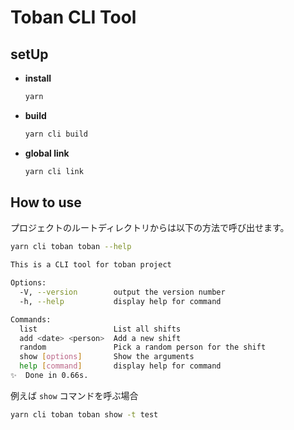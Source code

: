 # Toban CLI Tool

## setUp

- **install**

  ```bash
  yarn
  ```

- **build**

  ```bash
  yarn cli build
  ```

- **global link**

  ```bash
  yarn cli link
  ```

## How to use

プロジェクトのルートディレクトリからは以下の方法で呼び出せます。

```bash
yarn cli toban toban --help
```

```bash
This is a CLI tool for toban project

Options:
  -V, --version        output the version number
  -h, --help           display help for command

Commands:
  list                 List all shifts
  add <date> <person>  Add a new shift
  random               Pick a random person for the shift
  show [options]       Show the arguments
  help [command]       display help for command
✨  Done in 0.66s.
```

例えば `show` コマンドを呼ぶ場合

```bash
yarn cli toban toban show -t test
```

